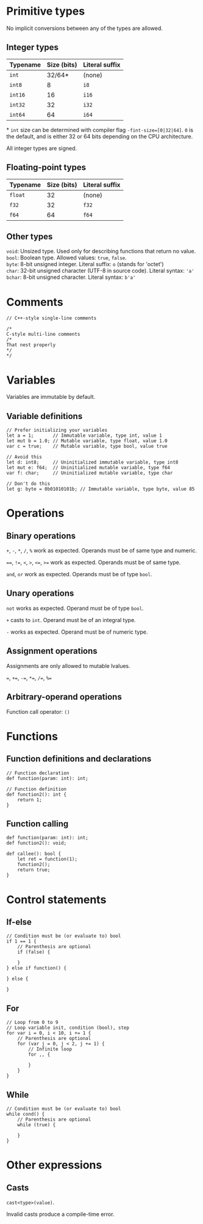 # Primitive types

No implicit conversions between any of the types are allowed.

## Integer types

| Typename | Size (bits) | Literal suffix |
| -------- | ----------- | -------------- |
| `int`    | 32/64*      | (none)         |
| `int8`   | 8           | `i8`           |
| `int16`  | 16          | `i16`          |
| `int32`  | 32          | `i32`          |
| `int64`  | 64          | `i64`          |

\* `int` size can be determined with compiler flag `-fint-size=[0|32|64]`.
`0` is the default, and is either 32 or 64 bits depending on the CPU architecture.

All integer types are signed.  


## Floating-point types

| Typename | Size (bits) | Literal suffix |
| -------- | ----------- | -------------- |
| `float`  | 32          | (none)         |
| `f32`    | 32          | `f32`          |
| `f64`    | 64          | `f64`          |

## Other types

`void`: Unsized type. Used only for describing functions that return no value.  
`bool`: Boolean type. Allowed values: `true`, `false`.  
`byte`: 8-bit unsigned integer. Literal suffix: `o` (stands for 'octet')  
`char`: 32-bit unsigned character (UTF-8 in source code). Literal syntax: `'a'`  
`bchar`: 8-bit unsigned character. Literal syntax: `b'a'`

# Comments

```
// C++-style single-line comments
```

```
/*
C-style multi-line comments
/*
That nest properly
*/
*/
```

# Variables

Variables are immutable by default.

## Variable definitions

```
// Prefer initializing your variables
let a = 1;       // Immutable variable, type int, value 1
let mut b = 1.0; // Mutable variable, type float, value 1.0
var c = true;    // Mutable variable, type bool, value true

// Avoid this
let d: int8;     // Uninitialized immutable variable, type int8
let mut e: f64;  // Uninitialized mutable variable, type f64
var f: char;     // Uninitialized mutable variable, type char

// Don't do this
let g: byte = 0b01010101b; // Immutable variable, type byte, value 85
```

# Operations

## Binary operations

`+`, `-`, `*`, `/`, `%` work as expected. Operands must be of same type and numeric.

`==`, `!=`, `<`, `>`, `<=`, `>=` work as expected. Operands must be of same type.

`and`, `or` work as expected. Operands must be of type `bool`.

## Unary operations

`not` works as expected. Operand must be of type `bool`.

`+` casts to `int`. Operand must be of an integral type.

`-` works as expected. Operand must be of numeric type.

## Assignment operations

Assignments are only allowed to mutable lvalues.

`=`, `+=`, `-=`, `*=`, `/=`, `%=`

## Arbitrary-operand operations

Function call operator: `()`

# Functions

## Function definitions and declarations

```
// Function declaration
def function(param: int): int;

// Function definition
def function2(): int {
    return 1;
}
```

## Function calling

```
def function(param: int): int;
def function2(): void;

def callee(): bool {
    let ret = function(1);
    function2();
    return true;
}
```

# Control statements

## If-else

```
// Condition must be (or evaluate to) bool
if 1 == 1 {
    // Parenthesis are optional
    if (false) {

    }
} else if function() {

} else {

}
```

## For

```
// Loop from 0 to 9
// Loop variable init, condition (bool), step
for var i = 0, i < 10, i += 1 {
    // Parenthesis are optional
    for (var j = 0, j < 2, j += 1) {
        // Infinite loop
        for ,, {

        }
    }
}
```

## While

```
// Condition must be (or evaluate to) bool
while cond() {
    // Parenthesis are optional
    while (true) {

    }
}
```

# Other expressions

## Casts

`cast<type>(value)`.

Invalid casts produce a compile-time error.
